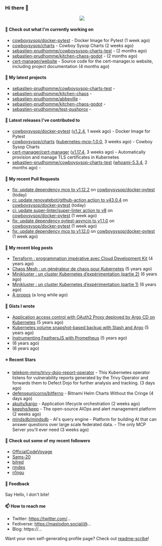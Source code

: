 ### Hi there 👋

<p align="center"><img src="https://github-readme-stats.vercel.app/api?username=sebastien-prudhomme&show_icons=true&locale=en"/></p>

#### 👷 Check out what I'm currently working on

- [cowboysysop/docker-pytest](https://github.com/cowboysysop/docker-pytest) - Docker Image for Pytest (1 week ago)
- [cowboysysop/charts](https://github.com/cowboysysop/charts) - Cowboy Sysop Charts (2 weeks ago)
- [sebastien-prudhomme/cowboysysop-charts-test](https://github.com/sebastien-prudhomme/cowboysysop-charts-test) -  (2 months ago)
- [sebastien-prudhomme/kitchen-chaos-godot](https://github.com/sebastien-prudhomme/kitchen-chaos-godot) -  (2 months ago)
- [cert-manager/website](https://github.com/cert-manager/website) - Source code for the cert-manager.io website, including project documentation (4 months ago)

#### 🌱 My latest projects

- [sebastien-prudhomme/cowboysysop-charts-test](https://github.com/sebastien-prudhomme/cowboysysop-charts-test) - 
- [sebastien-prudhomme/kitchen-chaos](https://github.com/sebastien-prudhomme/kitchen-chaos) - 
- [sebastien-prudhomme/abbeville](https://github.com/sebastien-prudhomme/abbeville) - 
- [sebastien-prudhomme/kitchen-chaos-godot](https://github.com/sebastien-prudhomme/kitchen-chaos-godot) - 
- [sebastien-prudhomme/test-pushprox](https://github.com/sebastien-prudhomme/test-pushprox) - 

#### 🔭 Latest releases I've contributed to

- [cowboysysop/docker-pytest](https://github.com/cowboysysop/docker-pytest) ([v1.2.4](https://github.com/cowboysysop/docker-pytest/releases/tag/v1.2.4), 1 week ago) - Docker Image for Pytest
- [cowboysysop/charts](https://github.com/cowboysysop/charts) ([kubernetes-mcp-1.0.0](https://github.com/cowboysysop/charts/releases/tag/kubernetes-mcp-1.0.0), 3 weeks ago) - Cowboy Sysop Charts
- [cert-manager/cert-manager](https://github.com/cert-manager/cert-manager) ([v1.17.4](https://github.com/cert-manager/cert-manager/releases/tag/v1.17.4), 3 weeks ago) - Automatically provision and manage TLS certificates in Kubernetes
- [sebastien-prudhomme/cowboysysop-charts-test](https://github.com/sebastien-prudhomme/cowboysysop-charts-test) ([whoami-5.3.4](https://github.com/sebastien-prudhomme/cowboysysop-charts-test/releases/tag/whoami-5.3.4), 2 months ago) - 

#### 🔨 My recent Pull Requests

- [fix: update dependency mcp to v1.12.2](https://github.com/cowboysysop/docker-pytest/pull/537) on [cowboysysop/docker-pytest](https://github.com/cowboysysop/docker-pytest) (today)
- [ci: update renovatebot/github-action action to v43.0.4](https://github.com/cowboysysop/docker-pytest/pull/536) on [cowboysysop/docker-pytest](https://github.com/cowboysysop/docker-pytest) (today)
- [ci: update super-linter/super-linter action to v8](https://github.com/cowboysysop/docker-pytest/pull/535) on [cowboysysop/docker-pytest](https://github.com/cowboysysop/docker-pytest) (1 week ago)
- [fix: update dependency pytest-asyncio to v1.1.0](https://github.com/cowboysysop/docker-pytest/pull/534) on [cowboysysop/docker-pytest](https://github.com/cowboysysop/docker-pytest) (1 week ago)
- [fix: update dependency mcp to v1.12.0](https://github.com/cowboysysop/docker-pytest/pull/533) on [cowboysysop/docker-pytest](https://github.com/cowboysysop/docker-pytest) (1 week ago)

#### 📜 My recent blog posts

- [Terraform : programmation impérative avec Cloud Development Kit](https://www.cowboysysop.com/post/terraform-programmation-imperative-avec-cloud-development-kit/) (4 years ago)
- [Chaos Mesh : un générateur de chaos pour Kubernetes](https://www.cowboysysop.com/post/chaos-mesh-un-generateur-de-chaos-pour-kubernetes/) (5 years ago)
- [Minikluster : un cluster Kubernetes d’expérimentation (partie 2)](https://www.cowboysysop.com/post/minikluster-un-cluster-kubernetes-d-experimentation-partie-2/) (6 years ago)
- [Minikluster : un cluster Kubernetes d’expérimentation (partie 1)](https://www.cowboysysop.com/post/minikluster-un-cluster-kubernetes-d-experimentation-partie-1/) (6 years ago)
- [À propos](https://www.cowboysysop.com/page/a-propos/) (a long while ago)

#### 📓 Gists I wrote

- [Application access control with OAuth2 Proxy deployed by Argo CD on Kubernetes](https://gist.github.com/c90af146c465305087d5f5a55990ca71) (5 years ago)
- [Kubernetes volume snapshot-based backup with Stash and Argo](https://gist.github.com/c53e870dc6b4987fefa4c36ea9f1187c) (5 years ago)
- [Instrumenting FeathersJS with Prometheus](https://gist.github.com/93ab307c8c03a9c5fdb1ff728f413855) (5 years ago)
- [](https://gist.github.com/9827398f4f792569e56351ac56e80b80) (6 years ago)
- [](https://gist.github.com/064f0ea019c9ff37b71ebc023c0a0c6b) (6 years ago)

#### ⭐ Recent Stars

- [telekom-mms/trivy-dojo-report-operator](https://github.com/telekom-mms/trivy-dojo-report-operator) - This Kubernetes operator listens for vulnerability reports generated by the Trivy Operator and forwards them to Defect Dojo for further analysis and tracking. (3 days ago)
- [defenseunicorns/bitferno](https://github.com/defenseunicorns/bitferno) - Bitnami Helm Charts Without the Cringe (4 days ago)
- [akuity/kargo](https://github.com/akuity/kargo) - Application lifecycle orchestration (2 weeks ago)
- [keephq/keep](https://github.com/keephq/keep) - The open-source AIOps and alert management platform (2 weeks ago)
- [mindsdb/mindsdb](https://github.com/mindsdb/mindsdb) - AI&#39;s query engine - Platform for building AI that can answer questions over large scale federated data. - The only MCP Server you&#39;ll ever need (3 weeks ago)

#### 👯 Check out some of my recent followers

- [OfficialCodeVoyage](https://github.com/OfficialCodeVoyage)
- [Sams-20](https://github.com/Sams-20)
- [bilred](https://github.com/bilred)
- [rmdes](https://github.com/rmdes)
- [n1ngu](https://github.com/n1ngu)

#### 💬 Feedback

Say Hello, I don't bite!

#### 📫 How to reach me

- Twitter: https://twitter.com/...
- Fediverse: https://mastodon.social/@...
- Blog: https://...

Want your own self-generating profile page? Check out [readme-scribe](https://github.com/muesli/readme-scribe)!
